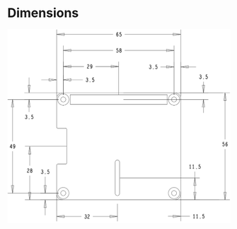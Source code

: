 # Dimensions

<img src="https://raw.githubusercontent.com/butter-robotics/Butter.MAS.HardwareWiki/master/resources/Dynamixel_X_Pro_Mechanical.png" class="img-fluid my-2" alt="Mechanical Dimensions">